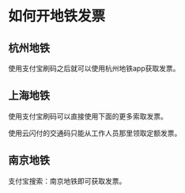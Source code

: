# 如何开地铁发票

## 杭州地铁
使用支付宝刷码之后就可以使用杭州地铁app获取发票。

## 上海地铁
使用支付宝刷码可以直接使用下面的更多索取发票。

使用云闪付的交通码只能从工作人员那里领取定额发票。

## 南京地铁

支付宝搜索：南京地铁即可获取发票。
